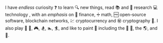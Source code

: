 I have _endless_ curiosity :question: to learn :mag: new things, read :books: and :microscope: research :computer: technology , with an *emphasis* on :currency_exchange: finance, :heavy_division_sign: math, :free: open-source software, blockchain networks,   :chart: cryptocurrency and :secret: cryptography :closed_lock_with_key:. I also play :musical_score: :musical_keyboard:, :video_game:, :snowboarder:, :swimmer:, :surfer:, and like to paint :art: including the :stars: :milky_way:, the :earth_americas:, and :racehorse:. 
